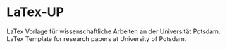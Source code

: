 LaTex-UP
========

LaTex Vorlage für wissenschaftliche Arbeiten an der Universität Potsdam.
LaTex Template for research papers at University of Potsdam.

